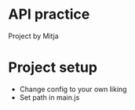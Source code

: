 # API practice

Project by Mitja

# Project setup

- Change config to your own liking
- Set path in main.js
